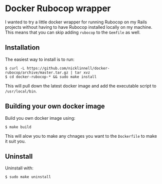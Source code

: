 # Docker Rubocop wrapper

I wanted to try a little docker wrapper for running Rubocop on my Rails projects without having to have Rubocop installed locally on my machine.
This means that you can skip adding `rubocop` to the `Gemfile` as well.

## Installation
The easiest way to install is to run:
```
$ curl -L https://github.com/nicklinnell/docker-rubocop/archive/master.tar.gz | tar xvz
$ cd docker-rubocop-* && sudo make install
```

This will pull down the latest docker image and add the executable script to `/usr/local/bin`.

## Building your own docker image
Build you own docker image using:
```
$ make build
```

This will alow you to make any chnages you want to the `Dockerfile` to make it suit you.

## Uninstall
Uninstall with:
```
$ sudo make uninstall
```
